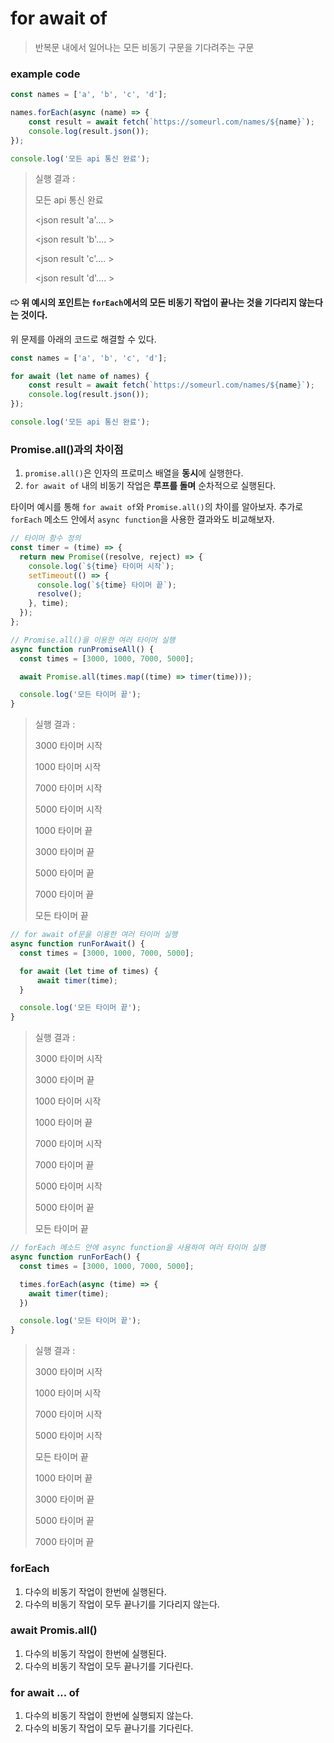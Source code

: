 # for await of

> 반복문 내에서 일어나는 모든 비동기 구문을 기다려주는 구문



### example code

```javascript
const names = ['a', 'b', 'c', 'd'];

names.forEach(async (name) => {
    const result = await fetch(`https://someurl.com/names/${name}`);
    console.log(result.json());
});

console.log('모든 api 통신 완료');
```

>실행 결과 :
>
>모든 api 통신 완료
>
><json result  'a'.... >
>
><json result  'b'.... >
>
><json result  'c'.... >
>
><json result  'd'.... >

#### ⇨ 위 예시의 포인트는 `forEach`에서의 모든 비동기 작업이 끝나는 것을 기다리지 않는다는 것이다.

위 문제를 아래의 코드로 해결할 수 있다.

``` javascript
const names = ['a', 'b', 'c', 'd'];

for await (let name of names) {
    const result = await fetch(`https://someurl.com/names/${name}`);
    console.log(result.json());
});

console.log('모든 api 통신 완료');
```



### Promise.all()과의 차이점

1. `promise.all()`은 인자의 프로미스 배열을 **동시**에 실행한다.
2. `for await of` 내의 비동기 작업은 **루프를 돌며** 순차적으로 실행된다.



타이머 예시를 통해 `for await of`와 `Promise.all()`의 차이를 알아보자. 추가로 `forEach` 메소드 안에서 `async function`을 사용한 결과와도 비교해보자.

```javascript
// 타이머 함수 정의
const timer = (time) => {
  return new Promise((resolve, reject) => {
    console.log(`${time} 타이머 시작`);
    setTimeout(() => {
      console.log(`${time} 타이머 끝`);
      resolve();
    }, time);
  });
};
```

```javascript
// Promise.all()을 이용한 여러 타이머 실행
async function runPromiseAll() {
  const times = [3000, 1000, 7000, 5000];

  await Promise.all(times.map((time) => timer(time)));

  console.log('모든 타이머 끝');
}
```

> 실행 결과 :
>
> 3000 타이머 시작
>
> 1000 타이머 시작
>
> 7000 타이머 시작
>
> 5000 타이머 시작
>
> 1000 타이머 끝
>
> 3000 타이머 끝
>
> 5000 타이머 끝
>
> 7000 타이머 끝
>
> 모든 타이머 끝



```javascript
// for await of문을 이용한 여러 타이머 실행
async function runForAwait() {
  const times = [3000, 1000, 7000, 5000];

  for await (let time of times) {
	  await timer(time);
  }

  console.log('모든 타이머 끝');
}
```

> 실행 결과 : 
>
> 3000 타이머 시작
>
> 3000 타이머 끝
>
> 1000 타이머 시작
>
> 1000 타이머 끝
>
> 7000 타이머 시작
>
> 7000 타이머 끝
>
> 5000 타이머 시작
>
> 5000 타이머 끝
>
> 모든 타이머 끝



```javascript
// forEach 메소드 안에 async function을 사용하여 여러 타이머 실행
async function runForEach() {
  const times = [3000, 1000, 7000, 5000];

  times.forEach(async (time) => {
    await timer(time);
  })

  console.log('모든 타이머 끝');
}
```

> 실행 결과 : 
>
> 3000 타이머 시작
>
> 1000 타이머 시작
>
> 7000 타이머 시작
>
> 5000 타이머 시작
>
> 모든 타이머 끝
>
> 1000 타이머 끝
>
> 3000 타이머 끝
>
> 5000 타이머 끝
>
> 7000 타이머 끝



### forEach

1. 다수의 비동기 작업이 한번에 실행된다.
2. 다수의 비동기 작업이 모두 끝나기를 기다리지 않는다.



### await Promis.all()

1. 다수의 비동기 작업이 한번에 실행된다.
2. 다수의 비동기 작업이 모두 끝나기를 기다린다.



### for await ... of

1. 다수의 비동기 작업이 한번에 실행되지 않는다.
2. 다수의 비동기 작업이 모두 끝나기를 기다린다.